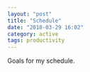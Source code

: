```yaml
---
layout: "post"
title: "Schedule"
date: "2018-03-29 16:02"
category: active
tags: productivity
---
```

Goals for my schedule.<!--more-->
